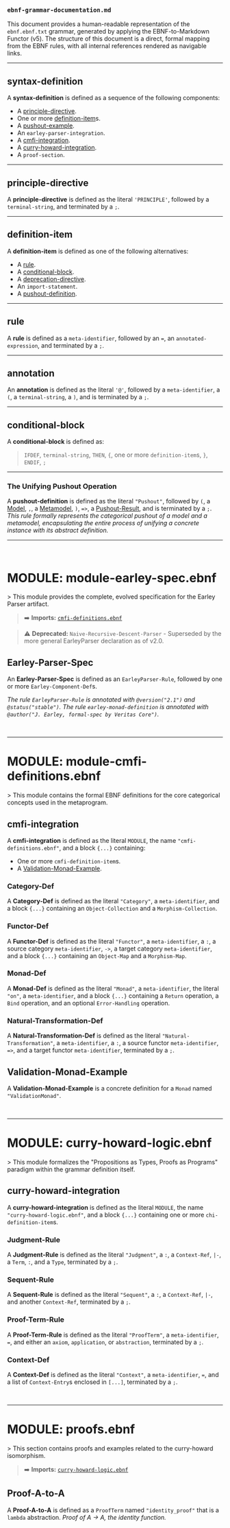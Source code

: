 ### **`ebnf-grammar-documentation.md`**

This document provides a human-readable representation of the `ebnf.ebnf.txt` grammar, generated by applying the EBNF-to-Markdown Functor (v5). The structure of this document is a direct, formal mapping from the EBNF rules, with all internal references rendered as navigable links.

-----

<div id="source-1">

## **syntax-definition**

A **syntax-definition** is defined as a sequence of the following components:

  * A [principle-directive](#source-2).
  * One or more [definition-item](#source-3)s.
  * A [pushout-example](#source-74).
  * An `earley-parser-integration`.
  * A [cmfi-integration](#source-106).
  * A [curry-howard-integration](#source-135).
  * A `proof-section`.

</div>

-----

<div id="source-2">

## **principle-directive**

A **principle-directive** is defined as the literal `'PRINCIPLE'`, followed by a `terminal-string`, and terminated by a `;`.

</div>

-----

<div id="source-3">

## **definition-item**

A **definition-item** is defined as one of the following alternatives:

  * A [rule](#source-4).
  * A [conditional-block](#source-6).
  * A [deprecation-directive](#source-7).
  * An `import-statement`.
  * A [pushout-definition](#source-57).

</div>

-----

<div id="source-4">

## **rule**

A **rule** is defined as a `meta-identifier`, followed by an `=`, an `annotated-expression`, and terminated by a `;`.

</div>

-----

<div id="source-5">

## **annotation**

An **annotation** is defined as the literal `'@'`, followed by a `meta-identifier`, a `(`, a `terminal-string`, a `)`, and is terminated by a `;`.

</div>

-----

<div id="source-6">

## **conditional-block**

A **conditional-block** is defined as:

> `IFDEF`, `terminal-string`, `THEN`, `{`, one or more `definition-item`s, `}`, `ENDIF`, `;`

</div>

-----

<div id="source-57">

### **The Unifying Pushout Operation**

A **pushout-definition** is defined as the literal `"Pushout"`, followed by `(`, a [Model](#source-60), `,`, a [Metamodel](#source-65), `)`, `=>`, a [Pushout-Result](#source-71), and is terminated by a `;`.
*This rule formally represents the categorical pushout of a model and a metamodel, encapsulating the entire process of unifying a concrete instance with its abstract definition.*

</div>

-----

<br>

# **MODULE: module-earley-spec.ebnf**

<div id="source-91">
> This module provides the complete, evolved specification for the Earley Parser artifact.
</div>

> ➡️ **Imports:** [`cmfi-definitions.ebnf`](#source-102)

> ⚠️ **Deprecated:** `Naive-Recursive-Descent-Parser` - Superseded by the more general EarleyParser declaration as of v2.0.

<div id="source-93">

## **Earley-Parser-Spec**

An **Earley-Parser-Spec** is defined as an `EarleyParser-Rule`, followed by one or more `Earley-Component-Def`s.

</div>

*The rule `EarleyParser-Rule` is annotated with `@version("2.1")` and `@status("stable")`.*
*The rule `earley-monad-definition` is annotated with `@author("J. Earley, formal-spec by Veritas Core")`.*

<br>

-----

# **MODULE: module-cmfi-definitions.ebnf**

<div id="source-102">
> This module contains the formal EBNF definitions for the core categorical concepts used in the metaprogram.
</div>

<div id="source-106">

## **cmfi-integration**

A **cmfi-integration** is defined as the literal `MODULE`, the name `"cmfi-definitions.ebnf"`, and a block `{...}` containing:

  * One or more `cmfi-definition-item`s.
  * A [Validation-Monad-Example](#source-129).

</div>

<div id="source-110">

### **Category-Def**

A **Category-Def** is defined as the literal `"Category"`, a `meta-identifier`, and a block `{...}` containing an `Object-Collection` and a `Morphism-Collection`.

</div>

<div id="source-115">

### **Functor-Def**

A **Functor-Def** is defined as the literal `"Functor"`, a `meta-identifier`, a `:`, a source category `meta-identifier`, `->`, a target category `meta-identifier`, and a block `{...}` containing an `Object-Map` and a `Morphism-Map`.

</div>

<div id="source-121">

### **Monad-Def**

A **Monad-Def** is defined as the literal `"Monad"`, a `meta-identifier`, the literal `"on"`, a `meta-identifier`, and a block `{...}` containing a `Return` operation, a `Bind` operation, and an optional `Error-Handling` operation.

</div>

<div id="source-127">

### **Natural-Transformation-Def**

A **Natural-Transformation-Def** is defined as the literal `"Natural-Transformation"`, a `meta-identifier`, a `:`, a source functor `meta-identifier`, `=>`, and a target functor `meta-identifier`, terminated by a `;`.

</div>

<div id="source-129">

## **Validation-Monad-Example**

A **Validation-Monad-Example** is a concrete definition for a `Monad` named `"ValidationMonad"`.

</div>

<br>

-----

# **MODULE: curry-howard-logic.ebnf**

<div id="source-133">
> This module formalizes the "Propositions as Types, Proofs as Programs" paradigm within the grammar definition itself.
</div>

<div id="source-135">

## **curry-howard-integration**

A **curry-howard-integration** is defined as the literal `MODULE`, the name `"curry-howard-logic.ebnf"`, and a block `{...}` containing one or more `chi-definition-item`s.

</div>

<div id="source-137">

### **Judgment-Rule**

A **Judgment-Rule** is defined as the literal `"Judgment"`, a `:`, a `Context-Ref`, `|-`, a `Term`, `:`, and a `Type`, terminated by a `;`.

</div>

<div id="source-140">

### **Sequent-Rule**

A **Sequent-Rule** is defined as the literal `"Sequent"`, a `:`, a `Context-Ref`, `|-`, and another `Context-Ref`, terminated by a `;`.

</div>

<div id="source-142">

### **Proof-Term-Rule**

A **Proof-Term-Rule** is defined as the literal `"ProofTerm"`, a `meta-identifier`, `=`, and either an `axiom`, `application`, or `abstraction`, terminated by a `;`.

</div>

<div id="source-149">

### **Context-Def**

A **Context-Def** is defined as the literal `"Context"`, a `meta-identifier`, `=`, and a list of `Context-Entry`s enclosed in `[...]`, terminated by a `;`.

</div>

<br>

-----

# **MODULE: proofs.ebnf**

<div id="source-151">
> This section contains proofs and examples related to the curry-howard isomorphism.
</div>

> ➡️ **Imports:** [`curry-howard-logic.ebnf`](#source-134)

<div id="source-153">

## **Proof-A-to-A**

A **Proof-A-to-A** is defined as a `ProofTerm` named `"identity_proof"` that is a `lambda` abstraction.
*Proof of A -> A, the identity function.*

</div>
